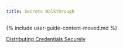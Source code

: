 ```yaml
---
title: Secrets Walkthrough
---
```


{% include user-guide-content-moved.md %}

[Distributing Credentials Securely](docs/tasks/configure-pod-container/distribute-credentials-secure/)
